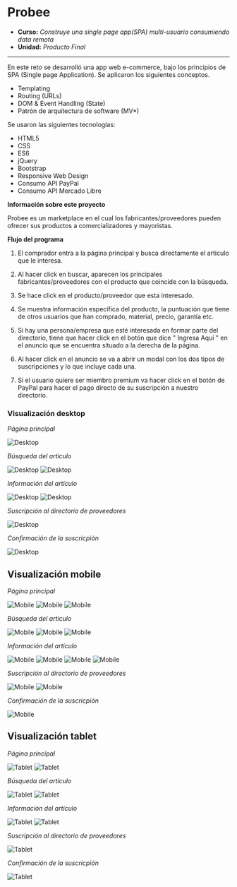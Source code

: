 # Probee

* **Curso:** _Construye una single page app(SPA) multi-usuario consumiendo data remota_
* **Unidad:** _Producto Final_

***

En este reto se desarrolló una app web e-commerce, bajo los principios de SPA (Single page Application). Se aplicaron los siguientes conceptos.

* Templating
* Routing (URLs)
* DOM & Event Handling (State)
* Patrón de arquitectura de software (MV*)

Se usaron las siguientes tecnologías:

* HTML5
* CSS
* ES6
* jQuery
* Bootstrap
* Responsive Web Design
* Consumo API PayPal
* Consumo API Mercado Libre

**Información sobre este proyecto**

Probee es un marketplace en el cual los fabricantes/proveedores pueden ofrecer sus productos a comercializadores y mayoristas.

**Flujo del programa**

1. El comprador entra a la página principal y busca directamente el articulo que le interesa.

2. Al hacer click en buscar, aparecen los principales fabricantes/proveedores con el producto que coincide con la búsqueda.

3. Se hace click en el producto/proveedor que esta interesado.

4. Se muestra información específica del producto, la puntuación que tiene de otros usuarios que han comprado, material, precio, garantía etc.

5. Si hay una persona/empresa que esté interesada en formar parte del directorio, tiene que hacer click en el botón que dice " Ingresa Aquí " en el anuncio que se encuentra situado a la derecha de la página.

6. Al hacer click en el anuncio se va a abrir un modal con los dos tipos de suscripciones y lo que incluye cada una.

7. Si el usuario quiere ser miembro premium va hacer click en el botón de PayPal para hacer el pago directo de su suscripción a nuestro directorio.

### Visualización desktop

_Página principal_

![Desktop](assets/images/desktop1.png)

_Búsqueda del artículo_

![Desktop](assets/images/desktop2.png)
![Desktop](assets/images/desktop3.png)

_Información del artículo_

![Desktop](assets/images/desktop4.png)
![Desktop](assets/images/desktop5.png)

_Suscripción al directorio de proveedores_

![Desktop](assets/images/desktop6.png)

_Confirmación de la suscricpión_

![Desktop](assets/images/desktop7.png)

## Visualización mobile 

_Página principal_

![Mobile](assets/images/mobile1.png)
![Mobile](assets/images/mobile2.png)
![Mobile](assets/images/mobile3.png)

_Búsqueda del artículo_

![Mobile](assets/images/mobile4.png)
![Mobile](assets/images/mobile5.png)
![Mobile](assets/images/mobile6.png)

_Información del artículo_

![Mobile](assets/images/mobile7.png)
![Mobile](assets/images/mobile8.png)
![Mobile](assets/images/mobile9.png)
![Mobile](assets/images/mobile10.png)

_Suscripción al directorio de proveedores_

![Mobile](assets/images/mobile11.png)
![Mobile](assets/images/mobile12.png)

_Confirmación de la suscricpión_

![Mobile](assets/images/mobile13.png)

## Visualización tablet

_Página principal_

![Tablet](assets/images/tablet1.png)
![Tablet](assets/images/tablet2.png)

_Búsqueda del artículo_

![Tablet](assets/images/tablet3.png)
![Tablet](assets/images/tablet4.png)

_Información del artículo_

![Tablet](assets/images/tablet5.png)
![Tablet](assets/images/tablet6.png)

_Suscripción al directorio de proveedores_

![Tablet](assets/images/tablet7.png)

_Confirmación de la suscricpión_

![Tablet](assets/images/tablet8.png)
